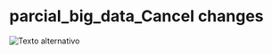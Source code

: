 # parcial_big_data_Cancel changes

![Texto alternativo](https://i.pinimg.com/originals/07/af/b4/07afb49f8f326b2610c79bf7cbed4010.png)
